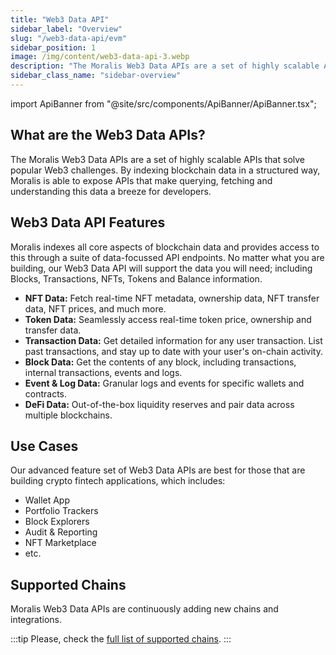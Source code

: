 ```yaml
---
title: "Web3 Data API"
sidebar_label: "Overview"
slug: "/web3-data-api/evm"
sidebar_position: 1
image: /img/content/web3-data-api-3.webp
description: "The Moralis Web3 Data APIs are a set of highly scalable APIs that solve popular Web3 challenges. By indexing blockchain data in a structured way, Moralis is able to expose APIs that make querying, fetching and understanding this data a breeze for developers."
sidebar_class_name: "sidebar-overview"
---
```


import ApiBanner from "@site/src/components/ApiBanner/ApiBanner.tsx";

<ApiBanner />

## What are the Web3 Data APIs?

The Moralis Web3 Data APIs are a set of highly scalable APIs that solve popular Web3 challenges. By indexing blockchain data in a structured way, Moralis is able to expose APIs that make querying, fetching and understanding this data a breeze for developers.

## Web3 Data API Features

Moralis indexes all core aspects of blockchain data and provides access to this through a suite of data-focussed API endpoints. No matter what you are building, our Web3 Data API will support the data you will need; including Blocks, Transactions, NFTs, Tokens and Balance information.

- **NFT Data:** Fetch real-time NFT metadata, ownership data, NFT transfer data, NFT prices, and much more.
- **Token Data:** Seamlessly access real-time token price, ownership and transfer data.
- **Transaction Data:** Get detailed information for any user transaction. List past transactions, and stay up to date with your user's on-chain activity.
- **Block Data:** Get the contents of any block, including transactions, internal transactions, events and logs.
- **Event & Log Data:** Granular logs and events for specific wallets and contracts.
- **DeFi Data:** Out-of-the-box liquidity reserves and pair data across multiple blockchains.

## Use Cases

Our advanced feature set of Web3 Data APIs are best for those that are building crypto fintech applications, which includes:

- Wallet App
- Portfolio Trackers
- Block Explorers
- Audit & Reporting
- NFT Marketplace
- etc.

## Supported Chains

Moralis Web3 Data APIs are continuously adding new chains and integrations.

:::tip
Please, check the [full list of supported chains](/supported-chains).
:::
